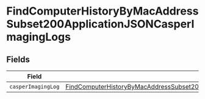 # FindComputerHistoryByMacAddressSubset200ApplicationJSONCasperImagingLogs


## Fields

| Field                                                                                                                                                                                                           | Type                                                                                                                                                                                                            | Required                                                                                                                                                                                                        | Description                                                                                                                                                                                                     |
| --------------------------------------------------------------------------------------------------------------------------------------------------------------------------------------------------------------- | --------------------------------------------------------------------------------------------------------------------------------------------------------------------------------------------------------------- | --------------------------------------------------------------------------------------------------------------------------------------------------------------------------------------------------------------- | --------------------------------------------------------------------------------------------------------------------------------------------------------------------------------------------------------------- |
| `casperImagingLog`                                                                                                                                                                                              | [FindComputerHistoryByMacAddressSubset200ApplicationJSONCasperImagingLogsCasperImagingLog](../../models/operations/findcomputerhistorybymacaddresssubset200applicationjsoncasperimaginglogscasperimaginglog.md) | :heavy_minus_sign:                                                                                                                                                                                              | N/A                                                                                                                                                                                                             |